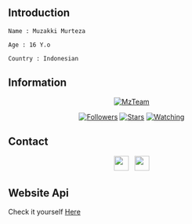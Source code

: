 
<p align="center">
   <a href="https://github.com/Murteza" src="https://github.com/TheDudeThatCode/Assets/Mario_Gameplay.gif"></a>

</p>

## Introduction
```Name : Muzakki Murteza```

```Age : 16 Y.o```

```Country : Indonesian```

## Information
<p align="center">
<a href="#"><img title="MzTeam" src="https://img.shields.io/badge/Murteza-blue?colorA=%23ff0000&colorB=%23017e40&style=for-the-badge"></a>
</p>
<p align="center">
<a href="https://github.com/Murteza/followers"><img title="Followers" src="https://img.shields.io/github/followers/Murteza?color=red&style=flat-square"></a>
<a href="https://github.com/Murteza/README.md/stargazers/"><img title="Stars" src="https://img.shields.io/github/stars/Murteza/README.MD?color=blue&style=flat-square"></a>
<a href="https://github.com/Murteza/README.md/watchers"><img title="Watching" src="https://img.shields.io/github/watchers/Murteza/README.ms?label=Watchers&color=blue&style=flat-square"></a>

</p>

## Contact
<p align='center'>
   <a href="https://wa.me/6281336141029"><img height="30" src="https://c.top4top.io/p_1837yybbf0.jpeg"></a>&nbsp;&nbsp;
   <a href="https://instagram.com/muzakki.murteza"><img height="30" src="https://raw.githubusercontent.com/TobyG74/TobyG74/main/instagram.jpg"></a> 

## Website Api
Check it yourself [Here](https://api-murteza.herokuapp.com)

